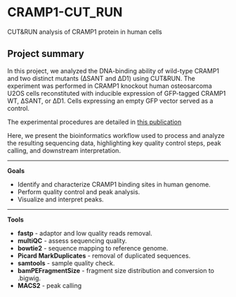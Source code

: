 # CRAMP1-CUT_RUN
CUT&RUN analysis of CRAMP1 protein in human cells

## Project summary

In this project, we analyzed the DNA-binding ability of wild-type CRAMP1 and two distinct mutants (∆SANT and ∆D1) using CUT&RUN. The experiment was performed in CRAMP1 knockout human osteosarcoma U2OS cells reconstituted with inducible expression of GFP-tagged CRAMP1 WT, ∆SANT, or ∆D1. Cells expressing an empty GFP vector served as a control.

The experimental procedures are detailed in [this publication](https://www.sciencedirect.com/science/article/pii/S1097276525003090?via%3Dihub)

Here, we present the bioinformatics workflow used to process and analyze the resulting sequencing data, highlighting key quality control steps, peak calling, and downstream interpretation.

---
**Goals**

- Identify and characterize CRAMP1 binding sites in human genome.
- Perform quality control and peak analysis.
- Visualize and interpret peaks.

---
**Tools**

- **fastp** - adaptor and low quality reads removal.
- **multiQC** - assess sequencing quality.
- **bowtie2** - sequence mapping to reference genome.
- **Picard MarkDuplicates** - removal of duplicated sequences.
- **samtools** - sample quality check.
- **bamPEFragmentSize** - fragment size distribution and conversion to .bigwig.
- **MACS2** - peak calling
